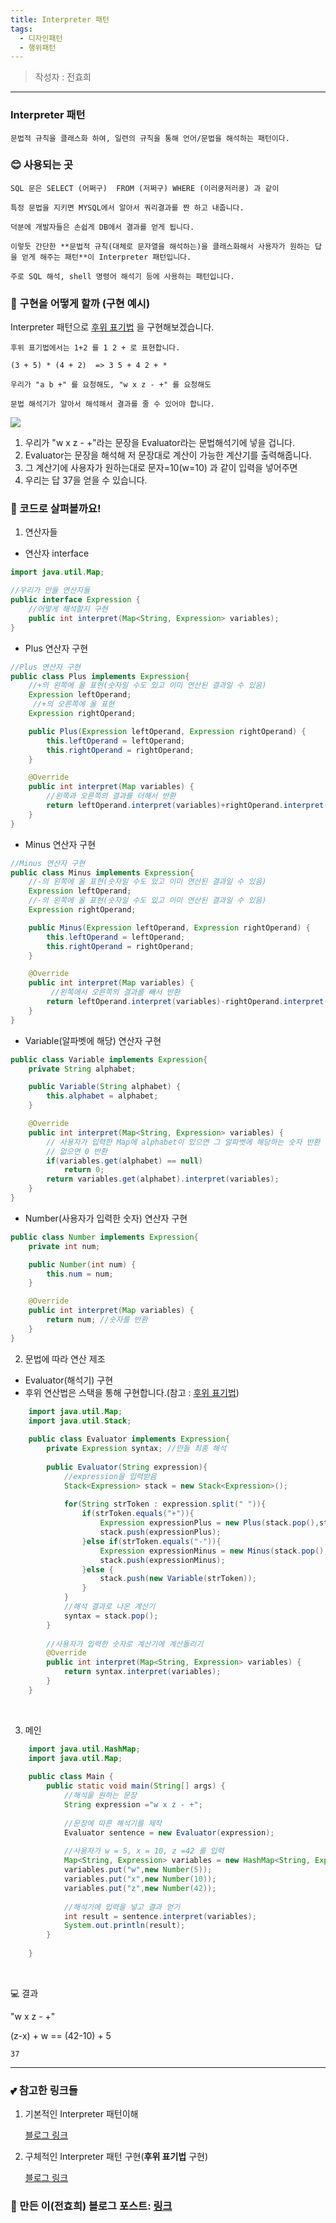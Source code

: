 ```yaml
---
title: Interpreter 패턴
tags:
  - 디자인패턴
  - 행위패턴
---
```


> 작성자 : 전효희

<!--more-->

<hr>


### Interpreter 패턴

	문법적 규칙을 클래스화 하여, 일련의 규칙을 통해 언어/문법을 해석하는 패턴이다.


### 	😊 사용되는 곳

	SQL 문은 SELECT (어쩌구)  FROM (저쩌구) WHERE (이러쿵저러쿵) 과 같이
	
	특정 문법을 지키면 MYSQL에서 알아서 쿼리결과를 짠 하고 내줍니다.
	
	덕분에 개발자들은 손쉽게 DB에서 결과를 얻게 됩니다. 
	
	이렇듯 간단한 **문법적 규칙(대체로 문자열을 해석하는)을 클래스화해서 사용자가 원하는 답을 얻게 해주는 패턴**이 Interpreter 패턴입니다.
	
	주로 SQL 해석, shell 명령어 해석기 등에 사용하는 패턴입니다.




### 	🤔 구현을 어떻게 할까 (구현 예시)

Interpreter 패턴으로 [후위 표기법](https://ko.wikipedia.org/wiki/%EC%97%AD%ED%8F%B4%EB%9E%80%EB%93%9C_%ED%91%9C%EA%B8%B0%EB%B2%95) 을 구현해보겠습니다.

```
후위 표기법에서는 1+2 를 1 2 + 로 표현합니다.

(3 + 5) * (4 + 2)  => 3 5 + 4 2 + *

우리가 "a b +" 를 요청해도, "w x z - +" 를 요청해도 

문법 해석기가 알아서 해석해서 결과를 줄 수 있어야 합니다.
```

![](https://images.velog.io/images/hoit_98/post/d00ed04e-25ef-4640-b55d-6724f88ac4c7/image.png)

1. 우리가 "w x z - +"라는 문장을 Evaluator라는 문법해석기에 넣을 겁니다.
2. Evaluator는 문장을 해석해 저 문장대로 계산이 가능한 계산기를 출력해줍니다.
3. 그 계산기에 사용자가 원하는대로 문자=10(w=10) 과 같이 입력을 넣어주면
4. 우리는 답 37을 얻을 수 있습니다.


### 📜 코드로 살펴볼까요! 

 1. 연산자들

 - 연산자 interface 

```java
import java.util.Map;

//우리가 만들 연산자들
public interface Expression {
    //어떻게 해석할지 구현
    public int interpret(Map<String, Expression> variables);
}
```
 - Plus 연산자 구현
```java
//Plus 연산자 구현
public class Plus implements Expression{
    //+의 왼쪽에 올 표현(숫자일 수도 있고 이미 연산된 결과일 수 있음)
    Expression leftOperand;
     //+의 오른쪽에 올 표현
    Expression rightOperand;

    public Plus(Expression leftOperand, Expression rightOperand) {
        this.leftOperand = leftOperand;
        this.rightOperand = rightOperand;
    }

    @Override
    public int interpret(Map variables) {
        //왼쪽과 오른쪽의 결과를 더해서 반환
        return leftOperand.interpret(variables)+rightOperand.interpret(variables);
    }
}
```
- Minus 연산자 구현
```java
//Minus 연산자 구현
public class Minus implements Expression{
    //-의 왼쪽에 올 표현(숫자일 수도 있고 이미 연산된 결과일 수 있음)
    Expression leftOperand;
    //-의 왼쪽에 올 표현(숫자일 수도 있고 이미 연산된 결과일 수 있음)
    Expression rightOperand;

    public Minus(Expression leftOperand, Expression rightOperand) {
        this.leftOperand = leftOperand;
        this.rightOperand = rightOperand;
    }

    @Override
    public int interpret(Map variables) {
         //왼쪽에서 오른쪽의 결과를 빼서 반환
        return leftOperand.interpret(variables)-rightOperand.interpret(variables);
    }
}
```
- Variable(알파벳에 해당) 연산자 구현
```java
public class Variable implements Expression{
    private String alphabet;

    public Variable(String alphabet) {
        this.alphabet = alphabet;
    }

    @Override
    public int interpret(Map<String, Expression> variables) {
        // 사용자가 입력한 Map에 alphabet이 있으면 그 알파벳에 해당하는 숫자 반환
        // 없으면 0 반환 
        if(variables.get(alphabet) == null)
            return 0;
        return variables.get(alphabet).interpret(variables);
    }
}
```

- Number(사용자가 입력한 숫자) 연산자 구현
```java
public class Number implements Expression{
    private int num;

    public Number(int num) {
        this.num = num;
    }

    @Override
    public int interpret(Map variables) {
        return num; //숫자를 반환
    }
}
```
 2. 문법에 따라 연산 제조
 - Evaluator(해석기) 구현
 - 후위 연산법은 스택을 통해 구현합니다.(참고 : [후위 표기법](https://ko.wikipedia.org/wiki/%EC%97%AD%ED%8F%B4%EB%9E%80%EB%93%9C_%ED%91%9C%EA%B8%B0%EB%B2%95))

```java
    import java.util.Map;
    import java.util.Stack;
    
    public class Evaluator implements Expression{
        private Expression syntax; //만들 최종 해석
        
        public Evaluator(String expression){
            //expression을 입력받음
            Stack<Expression> stack = new Stack<Expression>();
    
            for(String strToken : expression.split(" ")){
                if(strToken.equals("+")){
                    Expression expressionPlus = new Plus(stack.pop(),stack.pop());
                    stack.push(expressionPlus);
                }else if(strToken.equals("-")){
                    Expression expressionMinus = new Minus(stack.pop(),stack.pop());
                    stack.push(expressionMinus);
                }else {
                    stack.push(new Variable(strToken));
                }
            }
            //해석 결과로 나온 계산기 
            syntax = stack.pop();
        }
    
        //사용자가 입력한 숫자로 계산기에 계산돌리기
        @Override
        public int interpret(Map<String, Expression> variables) {
            return syntax.interpret(variables);
        }
    }
```

​    

 3. 메인

```java
    import java.util.HashMap;
    import java.util.Map;
    
    public class Main {
        public static void main(String[] args) {
            //해석을 원하는 문장
            String expression ="w x z - +";
            
            //문장에 따른 해석기를 제작
            Evaluator sentence = new Evaluator(expression);
    
            //사용자가 w = 5, x = 10, z =42 를 입력
            Map<String, Expression> variables = new HashMap<String, Expression> ();
            variables.put("w",new Number(5));
            variables.put("x",new Number(10));
            variables.put("z",new Number(42));
    
            //해석기에 입력을 넣고 결과 얻기
            int result = sentence.interpret(variables);
            System.out.println(result);
        }
    
    }
```

​    

💻 결과

 "w x z - +" 

(z-x) + w == (42-10) + 5

```
37
```





------

### 💕 참고한 링크들

1. 기본적인 Interpreter 패턴이해

   [블로그 링크](https://beomseok95.tistory.com/288)

2. 구체적인 Interpreter 패턴 구현(**후위 표기법** 구현)

   [블로그 링크](https://hamait.tistory.com/199)

### 🥰 만든 이(전효희) 블로그 포스트: [링크](https://velog.io/@hoit_98/%EB%94%94%EC%9E%90%EC%9D%B8-%ED%8C%A8%ED%84%B4-Interpreter-%ED%8C%A8%ED%84%B4)
